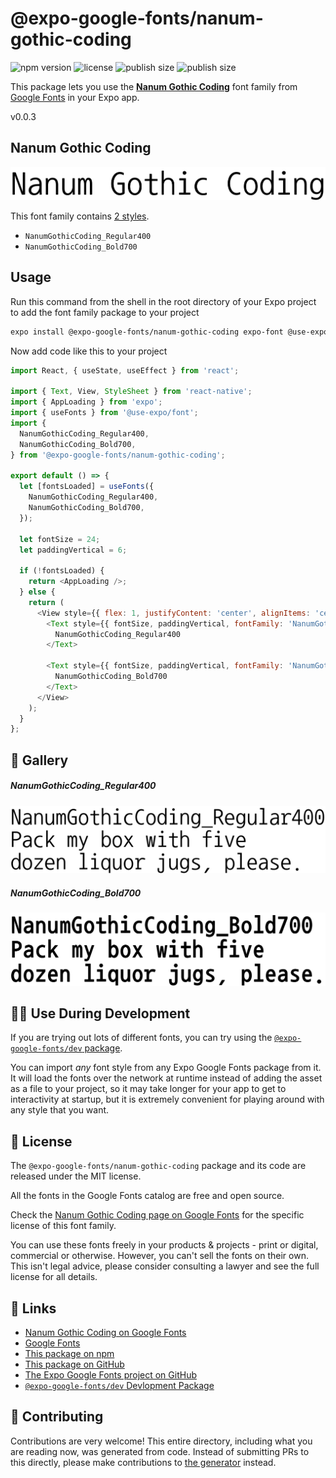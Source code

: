 # @expo-google-fonts/nanum-gothic-coding

![npm version](https://flat.badgen.net/npm/v/@expo-google-fonts/nanum-gothic-coding)
![license](https://flat.badgen.net/github/license/expo/google-fonts)
![publish size](https://flat.badgen.net/packagephobia/install/@expo-google-fonts/nanum-gothic-coding)
![publish size](https://flat.badgen.net/packagephobia/publish/@expo-google-fonts/nanum-gothic-coding)

This package lets you use the [**Nanum Gothic Coding**](https://fonts.google.com/specimen/Nanum+Gothic+Coding) font family from [Google Fonts](https://fonts.google.com/) in your Expo app.

v0.0.3

## Nanum Gothic Coding

![Nanum Gothic Coding](./font-family.png)

This font family contains [2 styles](#-gallery).

- `NanumGothicCoding_Regular400`
- `NanumGothicCoding_Bold700`

## Usage

Run this command from the shell in the root directory of your Expo project to add the font family package to your project
```sh
expo install @expo-google-fonts/nanum-gothic-coding expo-font @use-expo/font
```

Now add code like this to your project
```js
import React, { useState, useEffect } from 'react';

import { Text, View, StyleSheet } from 'react-native';
import { AppLoading } from 'expo';
import { useFonts } from '@use-expo/font';
import {
  NanumGothicCoding_Regular400,
  NanumGothicCoding_Bold700,
} from '@expo-google-fonts/nanum-gothic-coding';

export default () => {
  let [fontsLoaded] = useFonts({
    NanumGothicCoding_Regular400,
    NanumGothicCoding_Bold700,
  });

  let fontSize = 24;
  let paddingVertical = 6;

  if (!fontsLoaded) {
    return <AppLoading />;
  } else {
    return (
      <View style={{ flex: 1, justifyContent: 'center', alignItems: 'center' }}>
        <Text style={{ fontSize, paddingVertical, fontFamily: 'NanumGothicCoding_Regular400' }}>
          NanumGothicCoding_Regular400
        </Text>

        <Text style={{ fontSize, paddingVertical, fontFamily: 'NanumGothicCoding_Bold700' }}>
          NanumGothicCoding_Bold700
        </Text>
      </View>
    );
  }
};

```

## 🔡 Gallery

##### NanumGothicCoding_Regular400
![NanumGothicCoding_Regular400](./87aa4e424fb41b2eb66974966afbb9b9d113444c73ddfec8d9960d1c9f15ca2a.ttf.png)

##### NanumGothicCoding_Bold700
![NanumGothicCoding_Bold700](./bfd061e7ac41bb2ac41c1b32e194b64a92ea19253afc0008d1a5e58e330434f9.ttf.png)


## 👩‍💻 Use During Development

If you are trying out lots of different fonts, you can try using the [`@expo-google-fonts/dev` package](https://github.com/expo/google-fonts/tree/master/font-packages/dev#readme).

You can import *any* font style from any Expo Google Fonts package from it. It will load the fonts
over the network at runtime instead of adding the asset as a file to your project, so it may take longer
for your app to get to interactivity at startup, but it is extremely convenient
for playing around with any style that you want.

## 📖 License

The `@expo-google-fonts/nanum-gothic-coding` package and its code are released under the MIT license.

All the fonts in the Google Fonts catalog are free and open source.

Check the [Nanum Gothic Coding page on Google Fonts](https://fonts.google.com/specimen/Nanum+Gothic+Coding) for the specific license of this font family.

You can use these fonts freely in your products & projects - print or digital, commercial or otherwise. However, you can't sell the fonts on their own. This isn't legal advice, please consider consulting a lawyer and see the full license for all details.

## 🔗 Links

- [Nanum Gothic Coding on Google Fonts](https://fonts.google.com/specimen/Nanum+Gothic+Coding)
- [Google Fonts](https://fonts.google.com/)
- [This package on npm](https://www.npmjs.com/package/@expo-google-fonts/nanum-gothic-coding)
- [This package on GitHub](https://github.com/expo/google-fonts/tree/master/font-packages/nanum-gothic-coding)
- [The Expo Google Fonts project on GitHub](https://github.com/expo/google-fonts)
- [`@expo-google-fonts/dev` Devlopment Package](https://github.com/expo/google-fonts/tree/master/font-packages/dev)


## 🤝 Contributing

Contributions are very welcome! This entire directory, including what you are reading now, was generated from code. Instead of submitting PRs to this directly, please make contributions to [the generator](https://github.com/expo/google-fonts/tree/master/packages/generator) instead.
